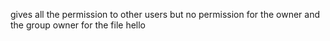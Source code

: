 gives all the permission to other users but no permission for the owner and the group owner for the file hello
